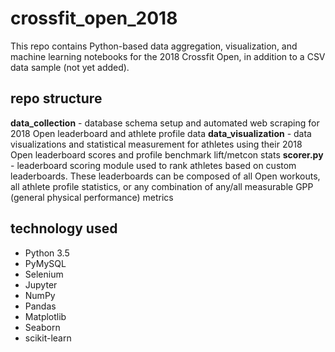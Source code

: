 # crossfit_open_2018
This repo contains Python-based data aggregation, visualization, and machine learning notebooks for the 2018 Crossfit Open, in addition to a CSV data sample (not yet added).

## repo structure
**data_collection** - database schema setup and automated web scraping for 2018 Open leaderboard and athlete profile data
**data_visualization** - data visualizations and statistical measurement for athletes using their 2018 Open leaderboard scores and profile benchmark lift/metcon stats
**scorer.py** - leaderboard scoring module used to rank athletes based on custom leaderboards. These leaderboards can be composed of all Open workouts, all athlete profile statistics, or any combination of any/all measurable GPP (general physical performance) metrics

## technology used
* Python 3.5
* PyMySQL
* Selenium
* Jupyter
* NumPy
* Pandas
* Matplotlib
* Seaborn
* scikit-learn
